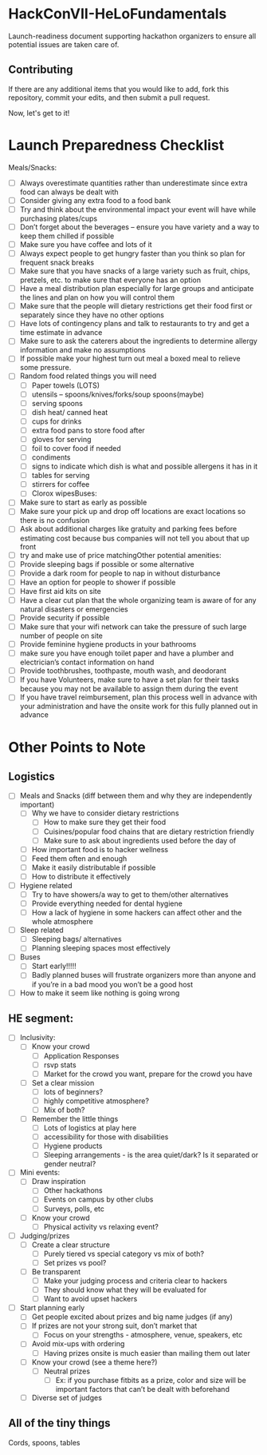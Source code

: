 # HackConVII-HeLoFundamentals

Launch-readiness document supporting hackathon organizers to ensure all potential issues are taken care of.

## Contributing

If there are any additional items that you would like to add, fork this repository, commit your edits, and then submit a pull request.

Now, let's get to it!

# Launch Preparedness Checklist

Meals/Snacks:

- [ ] Always overestimate quantities rather than underestimate since extra food can always be dealt with
- [ ] Consider giving any extra food to a food bank
- [ ] Try and think about the environmental impact your event will have while purchasing plates/cups
- [ ] Don’t forget about the beverages – ensure you have variety and a way to keep them chilled if possible
- [ ] Make sure you have coffee and lots of it
- [ ] Always expect people to get hungry faster than you think so plan for frequent snack breaks
- [ ] Make sure that you have snacks of a large variety such as fruit, chips, pretzels, etc. to make sure that everyone has an option
- [ ] Have a meal distribution plan especially for large groups and anticipate the lines and plan on how you will control them
- [ ] Make sure that the people will dietary restrictions get their food first or separately since they have no other options
- [ ] Have lots of contingency plans and talk to restaurants to try and get a time estimate in advance
- [ ] Make sure to ask the caterers about the ingredients to determine allergy information and make no assumptions
- [ ] If possible make your highest turn out meal a boxed meal to relieve some pressure.
- [ ] Random food related things you will need
  - [ ] Paper towels (LOTS)
  - [ ] utensils – spoons/knives/forks/soup spoons(maybe)
  - [ ] serving spoons
  - [ ] dish heat/ canned heat
  - [ ] cups for drinks
  - [ ] extra food pans to store food after
  - [ ] gloves for serving
  - [ ] foil to cover food if needed
  - [ ] condiments
  - [ ] signs to indicate which dish is what and possible allergens it has in it
  - [ ] tables for serving
  - [ ] stirrers for coffee
  - [ ] Clorox wipesBuses:
- [ ] Make sure to start as early as possible
- [ ] Make sure your pick up and drop off locations are exact locations so there is no confusion
- [ ] Ask about additional charges like gratuity and parking fees before estimating cost because bus companies will not tell you about that up front
- [ ] try and make use of price matchingOther potential amenities:
- [ ] Provide sleeping bags if possible or some alternative
- [ ] Provide a dark room for people to nap in without disturbance
- [ ] Have an option for people to shower if possible
- [ ] Have first aid kits on site
- [ ] Have a clear cut plan that the whole organizing team is aware of for any natural disasters or emergencies
- [ ] Provide security if possible
- [ ] Make sure that your wifi network can take the pressure of such large number of people on site
- [ ] Provide feminine hygiene products in your bathrooms
- [ ] make sure you have enough toilet paper and have a plumber and electrician’s contact information on hand
- [ ] Provide toothbrushes, toothpaste, mouth wash, and deodorant
- [ ] If you have Volunteers, make sure to have a set plan for their tasks because you may not be available to assign them during the event
- [ ] If you have travel reimbursement, plan this process well in advance with your administration and have the onsite work for this fully planned out in advance

# Other Points to Note

## Logistics

- [ ] Meals and Snacks (diff between them and why they are independently important)
  - [ ] Why we have to consider dietary restrictions
    - [ ] How to make sure they get their food
    - [ ] Cuisines/popular food chains that are dietary restriction friendly
    - [ ] Make sure to ask about ingredients used before the day of
  - [ ] How important food is to hacker wellness
  - [ ] Feed them often and enough
  - [ ] Make it easily distributable if possible
  - [ ] How to distribute it effectively
- [ ] Hygiene related
  - [ ] Try to have showers/a way to get to them/other alternatives
  - [ ] Provide everything needed for dental hygiene
  - [ ] How a lack of hygiene in some hackers can affect other and the whole atmosphere
- [ ] Sleep related
  - [ ] Sleeping bags/ alternatives
  - [ ] Planning sleeping spaces most effectively
- [ ] Buses
  - [ ] Start early!!!!!
  - [ ] Badly planned buses will frustrate organizers more than anyone and if you’re in a bad mood you won’t be a good host
- [ ] How to make it seem like nothing is going wrong

## HE segment:

- [ ] Inclusivity:
  - [ ] Know your crowd
    - [ ] Application Responses
    - [ ] rsvp stats
    - [ ] Market for the crowd you want, prepare for the crowd you have
  - [ ] Set a clear mission
    - [ ] lots of beginners?
    - [ ] highly competitive atmosphere?
    - [ ] Mix of both?
  - [ ] Remember the little things
    - [ ] Lots of logistics at play here
    - [ ] accessibility for those with disabilities
    - [ ] Hygiene products
    - [ ] Sleeping arrangements - is the area quiet/dark? Is it separated or gender neutral?
- [ ] Mini events:
  - [ ] Draw inspiration
    - [ ] Other hackathons
    - [ ] Events on campus by other clubs
    - [ ] Surveys, polls, etc
  - [ ] Know your crowd
    - [ ] Physical activity vs relaxing event?
- [ ] Judging/prizes
  - [ ] Create a clear structure
    - [ ] Purely tiered vs special category vs mix of both?
    - [ ] Set prizes vs pool?
  - [ ] Be transparent
    - [ ] Make your judging process and criteria clear to hackers
    - [ ] They should know what they will be evaluated for
    - [ ] Want to avoid upset hackers
- [ ] Start planning early
  - [ ] Get people excited about prizes and big name judges (if any)
  - [ ] If prizes are not your strong suit, don’t market that
    - [ ] Focus on your strengths - atmosphere, venue, speakers, etc
  - [ ] Avoid mix-ups with ordering
    - [ ] Having prizes onsite is much easier than mailing them out later
  - [ ] Know your crowd (see a theme here?)
    - [ ] Neutral prizes
      - [ ] Ex: if you purchase fitbits as a prize, color and size will be important factors that can’t be dealt with beforehand
  - [ ] Diverse set of judges

## All of the tiny things

Cords, spoons, tables
